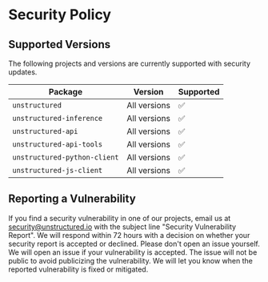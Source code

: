 # Security Policy

## Supported Versions

The following projects and versions are currently supported with security updates.

| Package | Version | Supported          |
| ------- | ------- | ------------------ |
| `unstructured` | All versions   | :white_check_mark: |
| `unstructured-inference` | All versions   | :white_check_mark: |
| `unstructured-api` | All versions   | :white_check_mark: |
| `unstructured-api-tools` | All versions   | :white_check_mark: |
| `unstructured-python-client` | All versions   | :white_check_mark: |
| `unstructured-js-client` | All versions   | :white_check_mark: |


## Reporting a Vulnerability

If you find a security vulnerability in one of our projects, email us at [security@unstructured.io](mailto:security@unstructured.io?subject=Security%20Vulnerability%20Report) with the subject line "Security Vulnerability Report". We will respond within 72 hours with a decision on whether your security report is accepted or declined. Please don't open an issue yourself. We will open an issue if your vulnerability is accepted. The issue will not be public to avoid publicizing the vulnerability. We will let you know when the reported vulnerability is fixed or mitigated.
